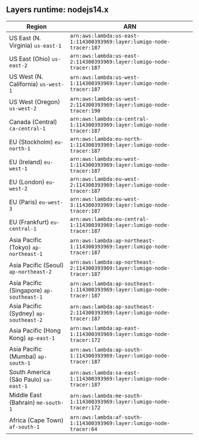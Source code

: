 Layers runtime: nodejs14.x
----
| Region | ARN |
| --- | --- |
|US East (N. Virginia)  `us-east-1`|`arn:aws:lambda:us-east-1:114300393969:layer:lumigo-node-tracer:187`|
|US East (Ohio)  `us-east-2`|`arn:aws:lambda:us-east-2:114300393969:layer:lumigo-node-tracer:187`|
|US West (N. California)  `us-west-1`|`arn:aws:lambda:us-west-1:114300393969:layer:lumigo-node-tracer:187`|
|US West (Oregon)  `us-west-2`|`arn:aws:lambda:us-west-2:114300393969:layer:lumigo-node-tracer:190`|
|Canada (Central)  `ca-central-1`|`arn:aws:lambda:ca-central-1:114300393969:layer:lumigo-node-tracer:187`|
|EU (Stockholm)  `eu-north-1`|`arn:aws:lambda:eu-north-1:114300393969:layer:lumigo-node-tracer:187`|
|EU (Ireland)  `eu-west-1`|`arn:aws:lambda:eu-west-1:114300393969:layer:lumigo-node-tracer:187`|
|EU (London)  `eu-west-2`|`arn:aws:lambda:eu-west-2:114300393969:layer:lumigo-node-tracer:187`|
|EU (Paris)  `eu-west-3`|`arn:aws:lambda:eu-west-3:114300393969:layer:lumigo-node-tracer:187`|
|EU (Frankfurt)  `eu-central-1`|`arn:aws:lambda:eu-central-1:114300393969:layer:lumigo-node-tracer:187`|
|Asia Pacific (Tokyo)  `ap-northeast-1`|`arn:aws:lambda:ap-northeast-1:114300393969:layer:lumigo-node-tracer:187`|
|Asia Pacific (Seoul)  `ap-northeast-2`|`arn:aws:lambda:ap-northeast-2:114300393969:layer:lumigo-node-tracer:187`|
|Asia Pacific (Singapore)  `ap-southeast-1`|`arn:aws:lambda:ap-southeast-1:114300393969:layer:lumigo-node-tracer:187`|
|Asia Pacific (Sydney)  `ap-southeast-2`|`arn:aws:lambda:ap-southeast-2:114300393969:layer:lumigo-node-tracer:187`|
|Asia Pacific (Hong Kong)  `ap-east-1`|`arn:aws:lambda:ap-east-1:114300393969:layer:lumigo-node-tracer:172`|
|Asia Pacific (Mumbai)  `ap-south-1`|`arn:aws:lambda:ap-south-1:114300393969:layer:lumigo-node-tracer:187`|
|South America (São Paulo)  `sa-east-1`|`arn:aws:lambda:sa-east-1:114300393969:layer:lumigo-node-tracer:187`|
|Middle East (Bahrain)  `me-south-1`|`arn:aws:lambda:me-south-1:114300393969:layer:lumigo-node-tracer:172`|
|Africa (Cape Town)  `af-south-1`|`arn:aws:lambda:af-south-1:114300393969:layer:lumigo-node-tracer:64`|
